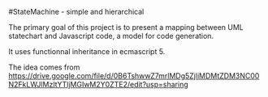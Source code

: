#StateMachine - simple and hierarchical  

The primary goal of this project is to present a mapping between UML statechart and Javascript code, a model for code generation.

It uses functionnal inheritance in ecmascript 5.

The idea comes from https://drive.google.com/file/d/0B6TshwwZ7mrlMDg5ZjliMDMtZDM3NC00N2FkLWJlMzItYTljMGIwM2Y0ZTE2/edit?usp=sharing

